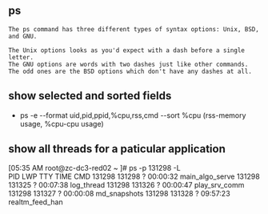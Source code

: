 ps
--
    The ps command has three different types of syntax options: Unix, BSD, and GNU.
    
    The Unix options looks as you'd expect with a dash before a single letter.
    The GNU options are words with two dashes just like other commands. 
    The odd ones are the BSD options which don't have any dashes at all.


show selected and sorted fields
-------------------------------
* ps -e --format uid,pid,ppid,%cpu,rss,cmd --sort %cpu (rss-memory usage, %cpu-cpu usage)



show all threads for a paticular application
--------------------------------------------
[05:35 AM root@zc-dc3-red02 ~ ]# ps -p 131298 -L  
   PID    LWP TTY          TIME CMD
131298 131298 ?        00:00:32 main_algo_serve
131298 131325 ?        00:07:38 log_thread
131298 131326 ?        00:00:47 play_srv_comm
131298 131327 ?        00:00:08 md_snapshots
131298 131328 ?        09:57:23 realtm_feed_han